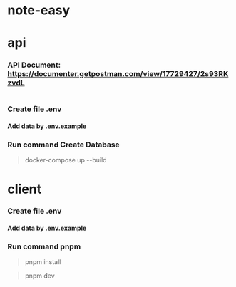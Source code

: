 # note-easy

# api

### API Document: https://documenter.getpostman.com/view/17729427/2s93RKzvdL

#

  ### Create file .env
  #### Add data by .env.example
  
  ### Run command Create Database
  >  docker-compose up --build 

#
#

# client

  ### Create file .env
  #### Add data by .env.example
   
   
  ### Run command pnpm
   
  >  pnpm install
   
  >  pnpm dev
  
